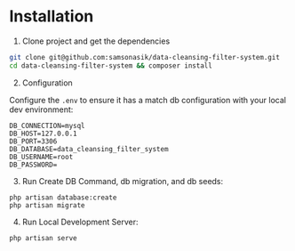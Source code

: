 Installation
============

1. Clone project and get the dependencies

```bash
git clone git@github.com:samsonasik/data-cleansing-filter-system.git
cd data-cleansing-filter-system && composer install
```

2. Configuration

Configure the `.env` to ensure it has a match db configuration with your local dev environment:

```env
DB_CONNECTION=mysql
DB_HOST=127.0.0.1
DB_PORT=3306
DB_DATABASE=data_cleansing_filter_system
DB_USERNAME=root
DB_PASSWORD=
```

3. Run Create DB Command, db migration, and db seeds:

```
php artisan database:create
php artisan migrate
```

4. Run Local Development Server:

```bash
php artisan serve
```